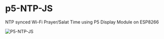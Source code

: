 # p5-NTP-JS
NTP synced Wi-Fi Prayer/Salat Time using P5 Display Module on ESP8266

![P5-NTP-JS](https://github.com/kemploe/p5-NTP-JS/blob/main/images/2024-09-27_005118.png)
